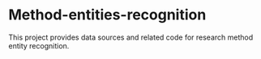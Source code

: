 # Method-entities-recognition
This project provides data sources and related code for research method entity recognition.
